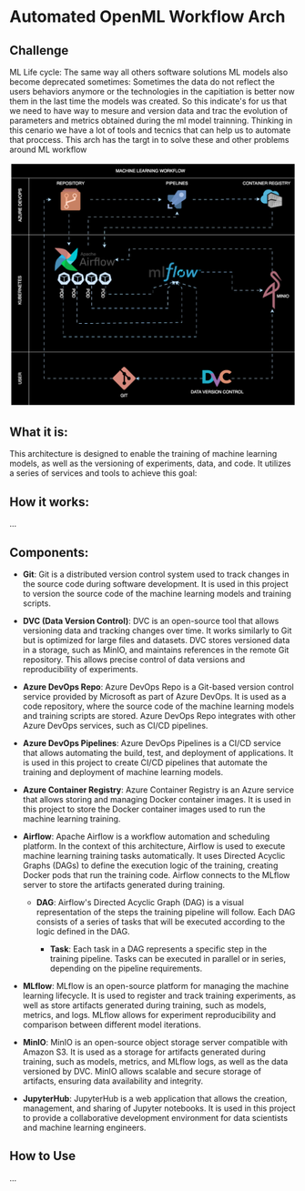 # Automated OpenML Workflow Arch

## Challenge
ML Life cycle: The same way all others software solutions ML models also become deprecated sometimes: Sometimes the data do not reflect the users behaviors anymore or the technologies in the capitiation is better now them in the last time the models was created. So this indicate's for us that we need to have way to mesure and version data and trac the evolution of parameters and metrics obtained during the ml model trainning. Thinking in this cenario we have a lot of tools and tecnics that can help us to automate that proccess. This arch has the targt in to solve these and other problems around ML workflow   

![ML Workflow](./images/ml_workflow.svg)
## What it is:
This architecture is designed to enable the training of machine learning models, as well as the versioning of experiments, data, and code. It utilizes a series of services and tools to achieve this goal:

## How it works:
...

## Components:
- **Git**: Git is a distributed version control system used to track changes in the source code during software development. It is used in this project to version the source code of the machine learning models and training scripts.

- **DVC (Data Version Control)**: DVC is an open-source tool that allows versioning data and tracking changes over time. It works similarly to Git but is optimized for large files and datasets. DVC stores versioned data in a storage, such as MinIO, and maintains references in the remote Git repository. This allows precise control of data versions and reproducibility of experiments.

- **Azure DevOps Repo**: Azure DevOps Repo is a Git-based version control service provided by Microsoft as part of Azure DevOps. It is used as a code repository, where the source code of the machine learning models and training scripts are stored. Azure DevOps Repo integrates with other Azure DevOps services, such as CI/CD pipelines.

- **Azure DevOps Pipelines**: Azure DevOps Pipelines is a CI/CD service that allows automating the build, test, and deployment of applications. It is used in this project to create CI/CD pipelines that automate the training and deployment of machine learning models.

- **Azure Container Registry**: Azure Container Registry is an Azure service that allows storing and managing Docker container images. It is used in this project to store the Docker container images used to run the machine learning training.

- **Airflow**: Apache Airflow is a workflow automation and scheduling platform. In the context of this architecture, Airflow is used to execute machine learning training tasks automatically. It uses Directed Acyclic Graphs (DAGs) to define the execution logic of the training, creating Docker pods that run the training code. Airflow connects to the MLflow server to store the artifacts generated during training.

  - **DAG**: Airflow's Directed Acyclic Graph (DAG) is a visual representation of the steps the training pipeline will follow. Each DAG consists of a series of tasks that will be executed according to the logic defined in the DAG.

    - **Task**: Each task in a DAG represents a specific step in the training pipeline. Tasks can be executed in parallel or in series, depending on the pipeline requirements.

- **MLflow**: MLflow is an open-source platform for managing the machine learning lifecycle. It is used to register and track training experiments, as well as store artifacts generated during training, such as models, metrics, and logs. MLflow allows for experiment reproducibility and comparison between different model iterations.

- **MinIO**: MinIO is an open-source object storage server compatible with Amazon S3. It is used as a storage for artifacts generated during training, such as models, metrics, and MLflow logs, as well as the data versioned by DVC. MinIO allows scalable and secure storage of artifacts, ensuring data availability and integrity.

- **JupyterHub**: JupyterHub is a web application that allows the creation, management, and sharing of Jupyter notebooks. It is used in this project to provide a collaborative development environment for data scientists and machine learning engineers.

## How to Use

...